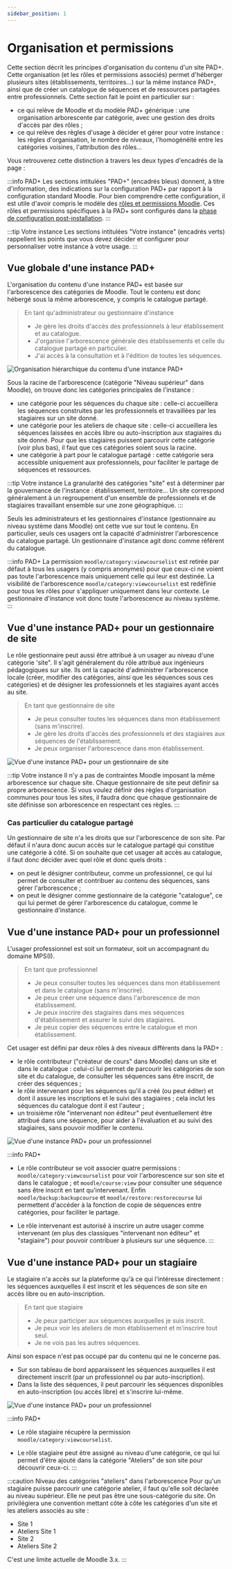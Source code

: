 ```yaml
---
sidebar_position: 1
---
```

# Organisation et permissions

Cette section décrit les principes d'organisation du contenu d'un site PAD+. Cette organisation (et les rôles et permissions associés) permet d'héberger plusieurs sites (établissements, territoires...) sur la même instance PAD+, ainsi que de créer un catalogue de séquences et de ressources partagées entre professionnels. Cette section fait le point en particulier sur :

- ce qui relève de Moodle et du modèle PAD+ générique : une organisation arborescente par catégorie, avec une gestion des droits d'accès par des rôles ;
- ce qui relève des règles d'usage à décider et gérer pour votre instance : les règles d'organisation, le nombre de niveaux, l'homogénéité entre les catégories voisines, l'attribution des rôles...

Vous retrouverez cette distinction à travers les deux types d'encadrés de la page :

:::info PAD+
Les sections intitulées "PAD+" (encadrés bleus) donnent, à titre d'information, des indications sur la configuration PAD+ par rapport à la configuration standard Moodle. Pour bien comprendre cette configuration, il est utile d'avoir compris le modèle des [rôles et permissions Moodle](https://docs.moodle.org/3x/fr/R%C3%B4les_et_permissions). Ces rôles et permissions spécifiques à la PAD+ sont configurés dans la [phase de configuration post-installation](/installation/configuration).
:::

:::tip Votre instance
Les sections intitulées "Votre instance" (encadrés verts) rappellent les points que vous devez décider et configurer pour personnaliser votre instance à votre usage.
:::


## Vue globale d'une instance PAD+

L'organisation du contenu d'une instance PAD+ est basée sur l'arborescence des catégories de Moodle. Tout le contenu est donc hébergé sous la même arborescence, y compris le catalogue partagé.

> En tant qu'administrateur ou gestionnaire d'instance
> - Je gère les droits d'accès des professionnels à leur établissement et au catalogue.
> - J'organise l'arborescence générale des établissements et celle du catalogue partagé en particulier.
> - J'ai accès à la consultation et à l'édition de toutes les séquences.

![Organisation hiérarchique du contenu d'une instance PAD+](/img/organisation/organisation-instance.png)

Sous la racine de l'arborescence (catégorie "Niveau supérieur" dans Moodle), on trouve donc les catégories principales de l'instance :

- une catégorie pour les séquences du chaque site : celle-ci accueillera les séquences construites par les professionnels et travaillées par les stagiaires sur un site donné.
- une catégorie pour les ateliers de chaque site : celle-ci accueillera les séquences laissées en accès libre ou auto-inscription aux stagiaires du site donné. Pour que les stagiaires puissent parcourir cette catégorie (voir plus bas), il faut que ces catégories soient sous la racine.
- une catégorie à part pour le catalogue partagé : cette catégorie sera accessible uniquement aux professionnels, pour faciliter le partage de séquences et ressources.

:::tip Votre instance
La granularité des catégories "site" est à déterminer par la gouvernance de l'instance : établissement, territoire... Un site correspond généralement à un regroupement d'un ensemble de professionnels et de stagiaires travaillant ensemble sur une zone géographique.
:::

Seuls les administrateurs et les gestionnaires d'instance (gestionnaire au niveau système dans Moodle) ont cette vue sur tout le contenu. En particulier, seuls ces usagers ont la capacité d'administrer l'arborescence du catalogue partagé. Un gestionnaire d'instance agit donc comme référent du catalogue.

:::info PAD+
La permission `moodle/category:viewcourselist` est retirée par défaut à tous les usagers (y compris anonymes) pour que ceux-ci ne voient pas toute l'arborescence mais uniquement celle qui leur est destinée. La visibilité de l'arborescence `moodle/category:viewcourselist` est redéfinie pour tous les rôles pour s'appliquer uniquement dans leur contexte. Le gestionnaire d'instance voit donc toute l'arborescence au niveau système.
:::


## Vue d'une instance PAD+ pour un gestionnaire de site

Le rôle gestionnaire peut aussi être attribué à un usager au niveau d'une catégorie 'site". Il s'agit généralement du rôle attribué aux ingénieurs pédagogiques sur site. Ils ont la capacité d'administrer l'arborescence locale (créer, modifier des catégories, ainsi que les séquences sous ces catégories) et de désigner les professionnels et les stagiaires ayant accès au site.

> En tant que gestionnaire de site
> - Je peux consulter toutes les séquences dans mon établissement (sans m'inscrire).
> - Je gère les droits d'accès des professionnels et des stagiaires aux séquences de l'établissement.
> - Je peux organiser l'arborescence dans mon établissement.

![Vue d'une instance PAD+ pour un gestionnaire de site](/img/organisation/organisation-gestionnaire-site.png)

:::tip Votre instance
Il n'y a pas de contraintes Moodle imposant la même arborescence sur chaque site. Chaque gestionnaire de site peut définir sa propre arborescence. Si vous voulez définir des règles d'organisation communes pour tous les sites, il faudra donc que chaque gestionnaire de site définisse son arborescence en respectant ces règles.
:::

### Cas particulier du catalogue partagé

Un gestionnaire de site n'a les droits que sur l'arborescence de son site. Par défaut il n'aura donc aucun accès sur le catalogue partagé qui constitue une catégorie à côté. Si on souhaite que cet usager ait accès au catalogue, il faut donc décider avec quel rôle et donc quels droits :

- on peut le désigner contributeur, comme un professionnel, ce qui lui permet de consulter et contribuer au contenu des séquences, sans gérer l'arborescence ;
- on peut le désigner comme gestionnaire de la catégorie "catalogue", ce qui lui permet de gérer l'arborescence du catalogue, comme le gestionnaire d'instance.


## Vue d'une instance PAD+ pour un professionnel

L'usager professionnel est soit un formateur, soit un accompagnant du domaine MPS(I).

> En tant que professionnel
> - Je peux consulter toutes les séquences dans mon établissement et dans le catalogue (sans m'inscrire).
> - Je peux créer une séquence dans l'arborescence de mon établissement.
> - Je peux inscrire des stagiaires dans mes séquences d'établissement et assurer le suivi des stagiaires.
> - Je peux copier des séquences entre le catalogue et mon établissement.

Cet usager est défini par deux rôles à des niveaux différents dans la PAD+ :

- le rôle contributeur ("créateur de cours" dans Moodle) dans un site et dans le catalogue : celui-ci lui permet de parcourir les catégories de son site et du catalogue, de consulter les séquences sans être inscrit, de créer des séquences ;
- le rôle intervenant pour les séquences qu'il a créé (ou peut éditer) et dont il assure les inscriptions et le suivi des stagiaires ; cela inclut les séquences du catalogue dont il est l'auteur ;
- un troisième rôle "intervenant non éditeur" peut éventuellement être attribué dans une séquence, pour aider à l'évaluation et au suivi des stagiaires, sans pouvoir modifier le contenu.

![Vue d'une instance PAD+ pour un professionnel](/img/organisation/organisation-professionnel.png)

:::info PAD+
- Le rôle contributeur se voit associer quatre permissions : `moodle/category:viewcourselist` pour voir l'arborescence sur son site et dans le catalogue ; et `moodle/course:view` pour consulter une séquence sans être inscrit en tant qu'intervenant. Enfin `moodle/backup:backupcourse` et `moodle/restore:restorecourse` lui permettent d'accéder à la fonction de copie de séquences entre catégories, pour faciliter le partage.

- Le rôle intervenant est autorisé à inscrire un autre usager comme intervenant (en plus des classiques "intervenant non éditeur" et "stagiaire") pour pouvoir contribuer à plusieurs sur une séquence.
:::


## Vue d'une instance PAD+ pour un stagiaire

Le stagiaire n'a accès sur la plateforme qu'à ce qui l'intéresse directement : les séquences auxquelles il est inscrit et les séquences de son site en accès libre ou en auto-inscription.

> En tant que stagiaire
> - Je peux participer aux séquences auxquelles je suis inscrit.
> - Je peux voir les ateliers de mon établissement et m'inscrire tout seul.
> - Je ne vois pas les autres séquences.

Ainsi son espace n'est pas occupé par du contenu qui ne le concerne pas.

- Sur son tableau de bord apparaissent les séquences auxquelles il est directement inscrit (par un professionnel ou par auto-inscription).
- Dans la liste des séquences, il peut parcourir les séquences disponibles en auto-inscription (ou accès libre) et s'inscrire lui-même.

![Vue d'une instance PAD+ pour un professionnel](/img/organisation/organisation-stagiaire.png)

:::info PAD+
- Le rôle stagiaire récupère la permission `moodle/category:viewcourselist`.

- Le rôle stagiaire peut être assigné au niveau d'une catégorie, ce qui lui permet d'être ajouté dans la catégorie "Ateliers" de son site pour découvrir ceux-ci.
:::

:::caution Niveau des catégories "ateliers" dans l'arborescence
Pour qu'un stagiaire puisse parcourir une catégorie atelier, il faut qu'elle soit déclarée au niveau supérieur. Elle ne peut pas être une sous-catégorie du site. On privilégiera une convention mettant côte à côte les catégories d'un site et les ateliers associés au site :

- Site 1
- Ateliers Site 1
- Site 2
- Ateliers Site 2

C'est une limite actuelle de Moodle 3.x.
:::
